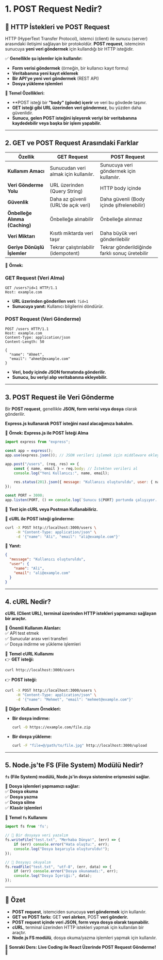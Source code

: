 # **1. POST Request Nedir?**  

## **📌 HTTP İstekleri ve POST Request**  
HTTP (HyperText Transfer Protocol), istemci (client) ile sunucu (server) arasındaki iletişimi sağlayan bir protokoldür. **POST request**, istemcinin sunucuya **yeni veri göndermek** için kullandığı bir HTTP isteğidir.  

✅ **Genellikle şu işlemler için kullanılır:**  
- **Form verisi göndermek** (örneğin, bir kullanıcı kayıt formu)  
- **Veritabanına yeni kayıt eklemek**  
- **Bir API’ye yeni veri göndermek** (REST API)  
- **Dosya yükleme işlemleri**  

**📌 Temel Özellikleri:**  
- **POST isteği bir **"body" (gövde) içerir** ve veri bu gövdede taşınır.  
- **GET isteği gibi URL üzerinden veri göndermez**, bu yüzden daha güvenlidir.  
- **Sunucu, gelen POST isteğini işleyerek veriyi bir veritabanına kaydedebilir veya başka bir işlem yapabilir.**  

---

## **2. GET ve POST Request Arasındaki Farklar**  

| **Özellik**  | **GET Request** | **POST Request** |
|-------------|----------------|------------------|
| **Kullanım Amacı** | Sunucudan veri almak için kullanılır. | Sunucuya veri göndermek için kullanılır. |
| **Veri Gönderme Yolu** | URL üzerinden (Query String) | HTTP body içinde |
| **Güvenlik** | Daha az güvenli (URL'de açık veri) | Daha güvenli (Body içinde şifrelenebilir) |
| **Önbelleğe Alınma (Caching)** | Önbelleğe alınabilir | Önbelleğe alınmaz |
| **Veri Miktarı** | Kısıtlı miktarda veri taşır | Daha büyük veri gönderilebilir |
| **Geriye Dönüşlü İşlemler** | Tekrar çalıştırılabilir (idempotent) | Tekrar gönderildiğinde farklı sonuç üretebilir |

📌 **Örnek:**  

### **GET Request (Veri Alma)**
```http
GET /users?id=1 HTTP/1.1
Host: example.com
```
- **URL üzerinden gönderilen veri:** `?id=1`
- **Sunucuya yanıt:** Kullanıcı bilgilerini döndürür.  

### **POST Request (Veri Gönderme)**
```http
POST /users HTTP/1.1
Host: example.com
Content-Type: application/json
Content-Length: 50

{
  "name": "Ahmet",
  "email": "ahmet@example.com"
}
```
- **Veri, body içinde JSON formatında gönderilir.**
- **Sunucu, bu veriyi alıp veritabanına ekleyebilir.**

---

## **3. POST Request ile Veri Gönderme**
Bir **POST request**, genellikle **JSON, form verisi veya dosya** olarak gönderilir.  

**Express.js kullanarak POST isteğini nasıl alacağımıza bakalım.**  

📌 **Örnek: Express.js ile POST İsteği Alma**  
```javascript
import express from "express";

const app = express();
app.use(express.json()); // JSON verileri işlemek için middleware ekleyelim

app.post("/users", (req, res) => {
    const { name, email } = req.body; // İstekten verileri al
    console.log("Yeni Kullanıcı:", name, email);
    
    res.status(201).json({ message: "Kullanıcı oluşturuldu", user: { name, email } });
});

const PORT = 3000;
app.listen(PORT, () => console.log(`Sunucu ${PORT} portunda çalışıyor...`));
```

📌 **Test için cURL veya Postman Kullanabiliriz.**  

📌 **cURL ile POST isteği gönderme:**  
```bash
curl -X POST http://localhost:3000/users \
     -H "Content-Type: application/json" \
     -d '{"name": "Ali", "email": "ali@example.com"}'
```

📌 **Yanıt:**
```json
{
  "message": "Kullanıcı oluşturuldu",
  "user": {
    "name": "Ali",
    "email": "ali@example.com"
  }
}
```

---

## **4. cURL Nedir?**
**cURL (Client URL), terminal üzerinden HTTP istekleri yapmamızı sağlayan bir araçtır.**  

📌 **Önemli Kullanım Alanları:**  
✅ API test etmek  
✅ Sunucular arası veri transferi  
✅ Dosya indirme ve yükleme işlemleri  

📌 **Temel cURL Kullanımı**  
👉 **GET isteği:**  
```bash
curl http://localhost:3000/users
```

👉 **POST isteği:**  
```bash
curl -X POST http://localhost:3000/users \
     -H "Content-Type: application/json" \
     -d '{"name": "Mehmet", "email": "mehmet@example.com"}'
```

📌 **Diğer Kullanım Örnekleri:**  
- **Bir dosya indirme:**  
  ```bash
  curl -O https://example.com/file.zip
  ```
- **Bir dosya yükleme:**  
  ```bash
  curl -F "file=@/path/to/file.jpg" http://localhost:3000/upload
  ```

---

## **5. Node.js'te FS (File System) Modülü Nedir?**
**`fs` (File System) modülü, Node.js'in dosya sistemine erişmesini sağlar.**  

📌 **Dosya işlemleri yapmamızı sağlar:**  
✅ **Dosya okuma**  
✅ **Dosya yazma**  
✅ **Dosya silme**  
✅ **Klasör işlemleri**  

📌 **Temel `fs` Kullanımı**  
```javascript
import fs from 'fs';

// 📌 Bir dosyaya veri yazalım
fs.writeFile("test.txt", "Merhaba Dünya!", (err) => {
    if (err) console.error("Hata oluştu:", err);
    console.log("Dosya başarıyla oluşturuldu!");
});

// 📌 Dosyayı okuyalım
fs.readFile("test.txt", "utf-8", (err, data) => {
    if (err) console.error("Dosya okunamadı:", err);
    console.log("Dosya İçeriği:", data);
});
```

---

## **📌 Özet**
- **POST request**, istemciden sunucuya **veri göndermek** için kullanılır.
- **GET ve POST farkı:** GET **veri alırken**, POST **veri gönderir.**
- **POST request içinde veri JSON, form veya dosya olarak taşınabilir.**
- **cURL**, terminal üzerinden HTTP istekleri yapmak için kullanılan bir araçtır.
- **Node.js FS modülü**, dosya okuma/yazma işlemleri yapmak için kullanılır.

🚀 **Sonraki Ders:** **Live Coding ile React Üzerinde POST Request Gönderme!** 🎯